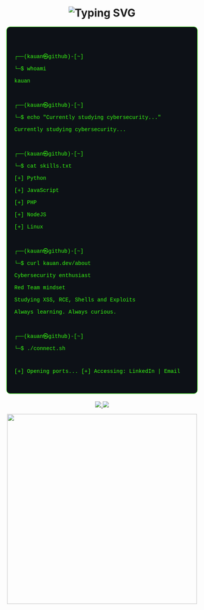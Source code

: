 <!-- README.md -->

<!-- Fonte hacker + cor neon verde -->
<style>
  .terminal-box {
    background-color: #0d1117;
    color: #39ff14;
    font-family: 'Fira Code', 'Courier New', Courier, monospace;
    padding: 20px;
    border: 1px solid #39ff14;
    border-radius: 10px;
    margin-bottom: 20px;
    white-space: pre-wrap;
  }
</style>

<!-- Título -->
<h1 align="center">
  <img src="https://readme-typing-svg.demolab.com?font=Fira+Code&pause=1000&color=39FF14&center=true&vCenter=true&width=435&lines=Kauan+Silveira+~+Cybersecurity+Enthusiast;Red+Team+%7C+Linux+%7C+Offensive+Security" alt="Typing SVG" />
</h1>

<div class="terminal-box">

┌──(kauan㉿github)-[~]  
└─$ whoami  
kauan  

┌──(kauan㉿github)-[~]  
└─$ echo "Currently studying cybersecurity..."  
Currently studying cybersecurity...

┌──(kauan㉿github)-[~]  
└─$ cat skills.txt  
[+] Python  
[+] JavaScript  
[+] PHP  
[+] NodeJS  
[+] Linux  

┌──(kauan㉿github)-[~]  
└─$ curl kauan.dev/about  
Cybersecurity enthusiast  
Red Team mindset  
Studying XSS, RCE, Shells and Exploits  
Always learning. Always curious.

┌──(kauan㉿github)-[~]  
└─$ ./connect.sh

[+] Opening ports...
[+] Accessing: LinkedIn | Email
</div>

<!-- Contatos com badges estilo hacking -->
<p align="center">
  <a href="mailto:kauan@email.com">
    <img src="https://img.shields.io/badge/kauan@email.com-000?style=for-the-badge&logo=gmail&logoColor=red" />
  </a>
  <a href="https://www.linkedin.com/in/KauanSilveira">
    <img src="https://img.shields.io/badge/KauanSilveira-000?style=for-the-badge&logo=linkedin&logoColor=blue" />
  </a>
</p>

<p align="center">
  <img src="https://camo.githubusercontent.com/0a0dc4ec78739f9c62b556ee154065af0de7b337110cfd95587770c4b3e269c7/68747470733a2f2f6d656469612e74656e6f722e636f6d2f7a7a6e746d325f3942336741414141432f6861636b65722e676966" width="500px" />
</p>
